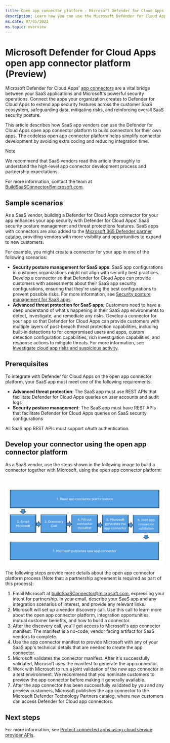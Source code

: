 ```yaml
---
title: Open app connector platform - Microsoft Defender for Cloud Apps
description: Learn how you can use the Microsoft Defender for Cloud Apps open app connector platform to build your own connector.
ms.date: 07/05/2023
ms.topic: overview
---
```


# Microsoft Defender for Cloud Apps open app connector platform (Preview)

Microsoft Defender for Cloud Apps' [app connectors](protect-connected-apps.md) are a vital bridge between your SaaS applications and Microsoft's powerful security operations. Connect the apps your organization creates to Defender for Cloud Apps to extend app security features across the customer SaaS ecosystem, safeguarding data, mitigating risks, and reinforcing overall SaaS security posture.

This article describes how SaaS app vendors can use the Defender for Cloud Apps open app connector platform to build connectors for their own apps. The codeless open app connector platform helps simplify connector development by avoiding extra coding and reducing integration time.

> [!NOTE]
> We recommend that SaaS vendors read this article thoroughly to understand the high-level app connector development process and partnership expectations.
>
> For more information, contact the team at [BuildSaaSConnector@microsoft.com](mailto:BuildSaaSConnector@microsoft.com).

## Sample scenarios

As a SaaS vendor, building a Defender for Cloud Apps connector for your app enhances your app security with Defender for Cloud Apps' SaaS security posture management and threat protections features. SaaS apps with connectors are also added to the [Microsoft 365 Defender partner catalog](/microsoft-365/security/defender-endpoint/technological-partners), providing vendors with more visibility and opportunities to expand to new customers.

For example, you might create a connector for your app in one of the following scenarios:

- **Security posture management for SaaS apps**: SaaS app configurations in customer organizations might not align with security best practices. Develop a connector so that Defender for Cloud Apps can provide customers with assessments about their SaaS app security configurations, ensuring that they're using the best configurations to prevent possible risks. For more information, see [Security posture management for SaaS apps](security-saas.md).
- **Advanced threat protection for SaaS apps**: Customers need to have a deep understand of what's happening in their SaaS app environments to detect, investigate, and remediate any risks. Develop a connector for your app so that Defender for Cloud Apps can provide customers with multiple layers of post-breach threat protection capabilities, including built-in detections to for compromised users and apps, custom detection configuration capabilities, rich investigation capabilities, and response actions to mitigate threats. For more information, see [Investigate cloud app risks and suspicious activity](investigate.md).

## Prerequisites

To integrate with Defender for Cloud Apps on the open app connector platform, your SaaS app must meet one of the following requirements:

- **Advanced threat protection**: The SaaS app must use REST APIs that facilitate Defender for Cloud Apps queries on user accounts and audit logs
- **Security posture management**: The SaaS app must have REST APIs that facilitate Defender for Cloud Apps queries on SaaS security configurations

All SaaS app REST APIs must support oAuth authentication.

## Develop your connector using the open app connector platform

As a SaaS vendor, use the steps shown in the following image to build a connector together with Microsoft, using the open app connector platform:

![]()

![A diagram of the app connector platform process.](media/connector-platform/app-connector-platform-process.png)

The following steps provide more details about the open app connector platform process (Note that: a partnership agreement is required as part of this process):

1. Email Microsoft at [buildSaaSConnector@microsoft.com](mailto:buildSaaSConnector@microsoft.com), expressing your intent for partnership. In your email, describe your SaaS app and any integration scenarios of interest, and provide any relevant links.
1. Microsoft will set up a vendor discovery call. Use this call to learn more about the open app connector platform, integration opportunities, mutual customer benefits, and how to build a connector.
1. After the discovery call, you'll get access to Microsoft's app connector manifest. The manifest is a no-code, vendor facing artifact for SaaS vendors to complete. 
1. Use the app connector manifest to provide Microsoft with any of your SaaS app's technical details that are needed to create the app connector.
1. Microsoft validates the connector manifest. After it's successfully validated, Microsoft uses the manifest to generate the app connector.
1. Work with Microsoft to run a joint validation of the new app connector in a test environment. We recommend that you nominate customers to preview the app connector before making it generally available.
1. After the app connector has been successfully validated by you and any preview customers, Microsoft publishes the app connector to the Microsoft Defender Technology Partners catalog, where new customers can access Defender for Cloud app connectors.

## Next steps

For more information, see [Protect connected apps using cloud service provider APIs](protect-connected-apps.md).





